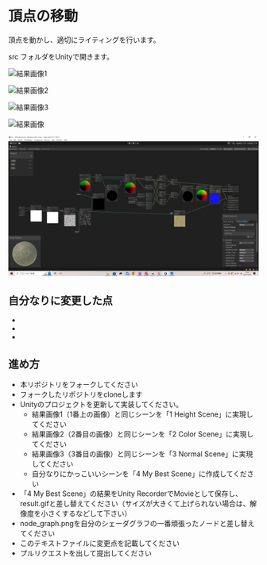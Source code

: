 
# 頂点の移動
頂点を動かし、適切にライティングを行います。

src フォルダをUnityで開きます。

![結果画像1](result_1.gif)

![結果画像2](result_2.gif)

![結果画像3](result_3.gif)

![結果画像](result.gif)

![シェーダグラフ](My_node_graph.png)

## 自分なりに変更した点
-
-
-


## 進め方

- 本リポジトリをフォークしてください
- フォークしたリポジトリをcloneします
- Unityのプロジェクトを更新して実装してください。
  - 結果画像1（1番上の画像）と同じシーンを「1 Height Scene」に実現してください
  - 結果画像2（2番目の画像）と同じシーンを「2 Color Scene」に実現してください
  - 結果画像3（3番目の画像）と同じシーンを「3 Normal Scene」に実現してください
  - 自分なりにかっこいいシーンを「4 My Best Scene」に作成してください
- 「4 My Best Scene」の結果をUnity RecorderでMovieとして保存し、result.gifと差し替えてください（サイズが大きくて上げられない場合は、解像度を小さくするなどして下さい）
- node_graph.pngを自分のシェーダグラフの一番頑張ったノードと差し替えてください
- このテキストファイルに変更点を記載してください
- プルリクエストを出して提出してください

